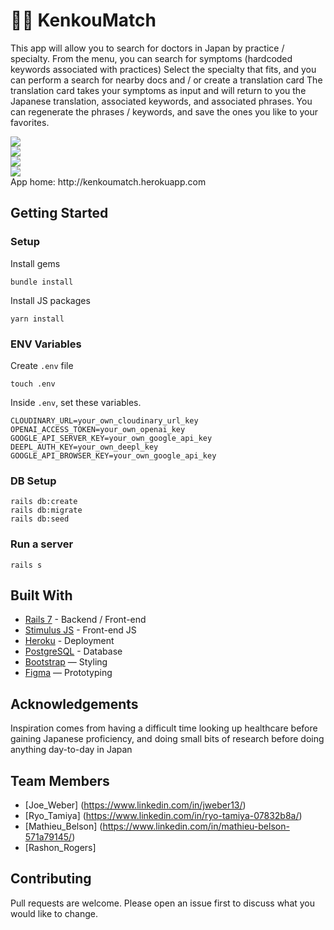# 👨‍⚕️ KenkouMatch

This app will allow you to search for doctors in Japan by practice / specialty.
From the menu, you can search for symptoms (hardcoded keywords associated with practices)
Select the specialty that fits, and you can perform a search for nearby docs and / or create a translation card
The translation card takes your symptoms as input and will return to you the Japanese translation, associated keywords, and associated phrases.
You can regenerate the phrases / keywords, and save the ones you like to your favorites.

<img src="./app/assets/images/KenkouMatch_Menu.png">
<br>
<img src="./app/assets/images/KenkouMatch_InstSearch.png">
<br>
<img src="./app/assets/images/KenkouMatch_Create.png">
<br>
<img src="./app/assets/images/KenkouMatch_Card.png">
<br>
App home: http://kenkoumatch.herokuapp.com


## Getting Started
### Setup

Install gems
```
bundle install
```
Install JS packages
```
yarn install
```

### ENV Variables
Create `.env` file
```
touch .env
```
Inside `.env`, set these variables.
```
CLOUDINARY_URL=your_own_cloudinary_url_key
OPENAI_ACCESS_TOKEN=your_own_openai_key
GOOGLE_API_SERVER_KEY=your_own_google_api_key
DEEPL_AUTH_KEY=your_own_deepl_key
GOOGLE_API_BROWSER_KEY=your_own_google_api_key
```

### DB Setup
```
rails db:create
rails db:migrate
rails db:seed
```

### Run a server
```
rails s
```

## Built With
- [Rails 7](https://guides.rubyonrails.org/) - Backend / Front-end
- [Stimulus JS](https://stimulus.hotwired.dev/) - Front-end JS
- [Heroku](https://heroku.com/) - Deployment
- [PostgreSQL](https://www.postgresql.org/) - Database
- [Bootstrap](https://getbootstrap.com/) — Styling
- [Figma](https://www.figma.com) — Prototyping

## Acknowledgements
Inspiration comes from having a difficult time looking up healthcare before gaining Japanese proficiency, and doing small bits of research before doing anything day-to-day in Japan

## Team Members
- [Joe_Weber] (https://www.linkedin.com/in/jweber13/)
- [Ryo_Tamiya] (https://www.linkedin.com/in/ryo-tamiya-07832b8a/)
- [Mathieu_Belson] (https://www.linkedin.com/in/mathieu-belson-571a79145/)
- [Rashon_Rogers]


## Contributing
Pull requests are welcome. Please open an issue first to discuss what you would like to change.
